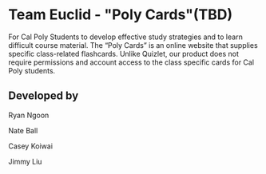 # Team Euclid - "Poly Cards"(TBD)

For Cal Poly Students to develop effective study strategies and to learn difficult course material. The “Poly Cards” is an online website that supplies specific class-related flashcards. Unlike Quizlet, our product does not require permissions and account access to the class specific cards for Cal Poly students.



## Developed by

Ryan Ngoon

Nate Ball

Casey Koiwai

Jimmy Liu
